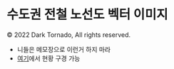 # 수도권 전철 노선도 벡터 이미지
© 2022 Dark Tornado, All rights reserved.

* 니들은 메모장으로 이런거 하지 마라
* [여기](https://darktornado.github.io/MetroMapSVG/)에서 현황 구경 가능
